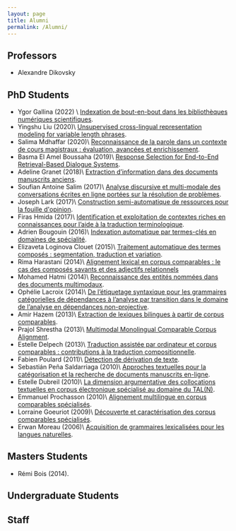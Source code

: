 ```yaml
---
layout: page
title: Alumni
permalink: /Alumni/
---
```


## Professors

- Alexandre Dikovsky

## PhD Students

- Ygor Gallina (2022) \\
  [Indexation de bout-en-bout dans les bibliothèques numériques scientifiques][gallina-2022].
- Yingshu Liu (2020)\\
  [Unsupervised cross-lingual representation modeling for variable length phrases][yingshu-2020].
- Salima Mdhaffar (2020)\\
  [Reconnaissance de la parole dans un contexte de cours magistraux : évaluation, avancées et enrichissement][mdhaffar-2020].
- Basma El Amel Boussaha (2019)\\
  [Response Selection for End-to-End Retrieval-Based Dialogue Systems][boussaha-2019].
- Adeline Granet (2018)\\
  [Extraction d’information dans des documents manuscrits anciens][granet-2018].
- Soufian Antoine Salim (2017)\\
  [Analyse discursive et multi-modale des conversations écrites en ligne portées sur la résolution de problèmes][salim-2017].
- Joseph Lark (2017)\\
  [Construction semi-automatique de ressources pour la fouille d'opinion][lark-2017].
- Firas Hmida (2017)\\
  [Identification et exploitation de contextes riches en connaissances pour l’aide à la traduction terminologique][hmida-2017].
- Adrien Bougouin (2016)\\
  [Indexation automatique par termes-clés en domaines de spécialité][bougouin-2016].
- Elizaveta Loginova Clouet (2015)\\
  [Traitement automatique des termes composés : segmentation, traduction et variation][clouet-2015].
- Rima Harastani (2014)\\
  [Alignement lexical en corpus comparables : le cas des composés savants et des adjectifs relationnels][harastani-2014]
- Mohamed Hatmi (2014)\\
  [Reconnaissance des entités nommées dans des documents multimodaux][hatmi-2014].
- Ophélie Lacroix (2014)\\
  [De l’étiquetage syntaxique pour les grammaires catégorielles de dépendances à l’analyse par transition dans le domaine de l’analyse en dépendances non-projective][lacroix-2014].
- Amir Hazem (2013)\\
  [Extraction de lexiques bilingues à partir de corpus comparables][hazem-2013].
- Prajol Shrestha (2013)\\
  [Multimodal Monolingual Comparable Corpus Alignment][shrestha-2013].
- Estelle Delpech (2013)\\
  [Traduction assistée par ordinateur et corpus comparables : contributions à la traduction compositionnelle][delpech-2013].
- Fabien Poulard (2011)\\
  [Détection de dérivation de texte][poulard-2011].
- Sebastián Peña Saldarriaga (2010)\\
  [Approches textuelles pour la catégorisation et la recherche de documents manuscrits en-ligne][saldarriaga-2010].
- Estelle Dubreil (2010)\\
  [La dimension argumentative des collocations textuelles en corpus électronique spécialisé au domaine du TAL(N)][dubreil-2010].
- Emmanuel Prochasson (2010)\\
  [Alignement multilingue en corpus comparables spécialisés][prochasson-2010].
- Lorraine Goeuriot (2009)\\
  [Découverte et caractérisation des corpus comparables spécialisés][goeuriot-2009].
- Erwan Moreau (2006)\\
  [Acquisition de grammaires lexicalisées pour les langues naturelles][moreau-2006].


[gallina-2022]: http://www.theses.fr/s210357
[mdhaffar-2020]: https://hal.archives-ouvertes.fr/tel-02902466/document
[yingshu-2020]: https://hal.archives-ouvertes.fr/tel-02938554/document
[boussaha-2019]: https://hal.archives-ouvertes.fr/tel-02926608/document
[granet-2018]: https://hal.archives-ouvertes.fr/tel-02925118/document
[salim-2017]: https://hal.archives-ouvertes.fr/tel-01723018/document
[lark-2017]: https://tel.archives-ouvertes.fr/tel-01630619/document
[hmida-2017]: https://tel.archives-ouvertes.fr/tel-01725324/document
[bougouin-2016]: https://hal.archives-ouvertes.fr/tel-02930615/document
[clouet-2015]: https://hal.archives-ouvertes.fr/tel-01116104/document
[hatmi-2014]: https://hal.archives-ouvertes.fr/tel-01154811/document
[harastani-2014]: https://tel.archives-ouvertes.fr/tel-00949025/document
[lacroix-2014]: https://hal.archives-ouvertes.fr/tel-01112072/document
[hazem-2013]: https://tel.archives-ouvertes.fr/tel-00946914/document
[shrestha-2013]: https://tel.archives-ouvertes.fr/tel-00909179/document
[delpech-2013]: https://tel.archives-ouvertes.fr/tel-00905930/document
[poulard-2011]: https://tel.archives-ouvertes.fr/tel-00590708v2/document
[saldarriaga-2010]: https://tel.archives-ouvertes.fr/tel-00483684/document
[dubreil-2010]: https://tel.archives-ouvertes.fr/tel-00486063/document
[prochasson-2010]: https://tel.archives-ouvertes.fr/tel-00462248/document
[goeuriot-2009]: https://tel.archives-ouvertes.fr/tel-00474405/document
[moreau-2006]: https://tel.archives-ouvertes.fr/tel-00487042/document

## Masters Students

- Rémi Bois (2014).

## Undergraduate Students

## Staff


